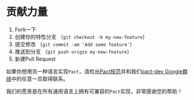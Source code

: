 # 贡献力量

1. Fork一下
2. 创建你的特性分支 （`git checkout -b my-new-feature`）
3. 提交修改 （`git commit -am 'Add some feature'`）
4. 推送到分支 （`git push origin my-new-feature`）
5. 新建Pull Request

如果你想用另一种语言实现`Pact`，请检出[Pact规范](https://github.com/bethesque/pact-specification)并和我们[pact-dev Google群组](https://groups.google.com/forum/#!forum/pact-dev)中的任意一员取得联系。

我们的愿景是在所有通用语言上拥有可兼容的`Pact`实现，非常感谢您的帮助！